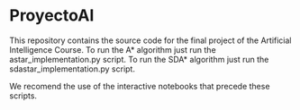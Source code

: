 # ProyectoAI

This repository contains the source code for the final project of the Artificial Intelligence Course.
To run the A* algorithm just run the astar_implementation.py script.
To run the SDA* algorithm just run the sdastar_implementation.py script.

We recomend the use of the interactive notebooks that precede these scripts.
